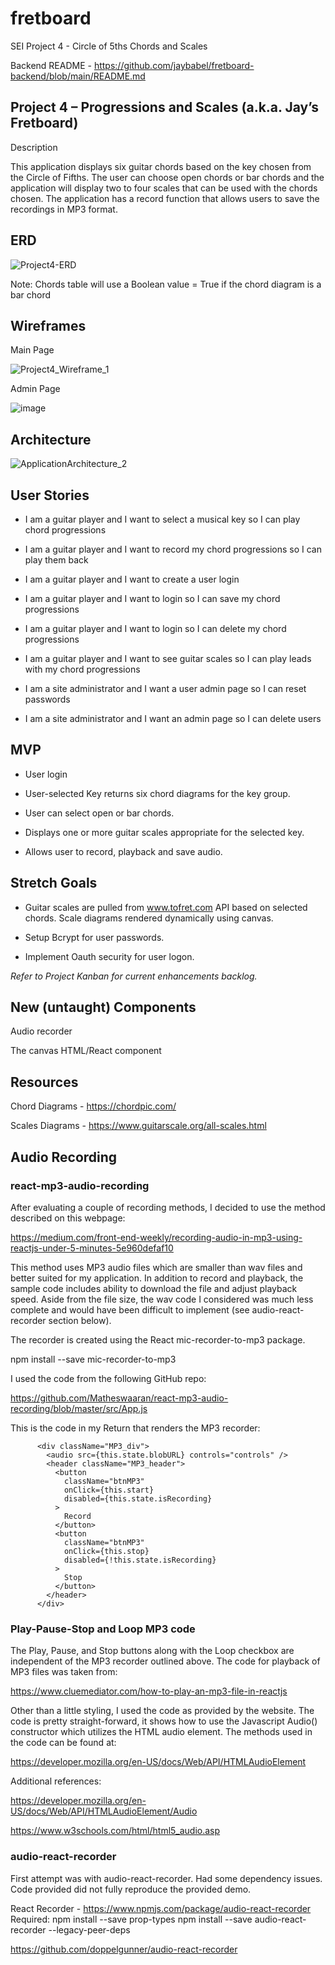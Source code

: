 # fretboard
SEI Project 4 - Circle of 5ths Chords and Scales

Backend README - https://github.com/jaybabel/fretboard-backend/blob/main/README.md

## Project 4 – Progressions and Scales (a.k.a. Jay’s Fretboard)

Description

This application displays six guitar chords based on the key chosen from the Circle of Fifths.  The user can choose open chords or bar chords and the application will display two to four scales that can be used with the chords chosen.  The application has a record function that allows users to save the recordings in MP3 format.

## ERD


![Project4-ERD](https://user-images.githubusercontent.com/8105789/141372697-2b7ef527-d6ae-4c50-98f7-486d3787dd95.png)





Note: Chords table will use a Boolean value = True if the chord diagram is a bar chord

## Wireframes

Main Page

![Project4_Wireframe_1](https://user-images.githubusercontent.com/8105789/141023630-021db5fd-a68f-440a-963e-2952e14f70b5.png)

Admin Page

![image](https://user-images.githubusercontent.com/8105789/141022241-86656f1e-7593-4eb6-b2b3-4a67d686d14c.png)


## Architecture


![ApplicationArchitecture_2](https://user-images.githubusercontent.com/8105789/147198664-4f47d484-5baa-44d2-9ee1-c7ce602ef4e1.png)



## User Stories

* I am a guitar player and I want to select a musical key so I can play chord progressions

* I am a guitar player and I want to record my chord progressions so I can play them back

* I am a guitar player and I want to create a user login

* I am a guitar player and I want to login so I can save my chord progressions

* I am a guitar player and I want to login so I can delete my chord progressions

* I am a guitar player and I want to see guitar scales so I can play leads with my chord progressions

* I am a site administrator and I want a user admin page so I can reset passwords

* I am a site administrator and I want an admin page so I can delete users



## MVP

* User login

* User-selected Key returns six chord diagrams for the key group.

* User can select open or bar chords.

* Displays one or more guitar scales appropriate for the selected key.

* Allows user to record, playback and save audio.


## Stretch Goals

* Guitar scales are pulled from www.tofret.com API based on selected chords.  Scale diagrams rendered dynamically using canvas.

* Setup Bcrypt for user passwords.

* Implement Oauth security for user logon.

*Refer to Project Kanban for current enhancements backlog.*


## New (untaught) Components

Audio recorder

The canvas HTML/React component


## Resources

Chord Diagrams - https://chordpic.com/

Scales Diagrams - https://www.guitarscale.org/all-scales.html


## Audio Recording

### react-mp3-audio-recording
After evaluating a couple of recording methods, I decided to use the method described on this webpage:

https://medium.com/front-end-weekly/recording-audio-in-mp3-using-reactjs-under-5-minutes-5e960defaf10

This method uses MP3 audio files which are smaller than wav files and better suited for my application.  In addition to record and playback, the sample code includes ability to download the file and adjust playback speed.  Aside from the file size, the wav code I considered was much less complete and would have been difficult to implement (see audio-react-recorder section below).

The recorder is created using the React mic-recorder-to-mp3 package.

npm install --save mic-recorder-to-mp3

I used the code from the following GitHub repo:

https://github.com/Matheswaaran/react-mp3-audio-recording/blob/master/src/App.js

This is the code in my Return that renders the MP3 recorder:

```
      <div className="MP3_div">
        <audio src={this.state.blobURL} controls="controls" />
        <header className="MP3_header">
          <button
            className="btnMP3"
            onClick={this.start}
            disabled={this.state.isRecording}
          >
            Record
          </button>
          <button
            className="btnMP3"
            onClick={this.stop}
            disabled={!this.state.isRecording}
          >
            Stop
          </button>
        </header>
      </div>
```

### Play-Pause-Stop and Loop MP3 code

The Play, Pause, and Stop buttons along with the Loop checkbox are independent of the MP3 recorder outlined above.  The code for playback of MP3 files was taken from:

https://www.cluemediator.com/how-to-play-an-mp3-file-in-reactjs

Other than a little styling, I used the code as provided by the website.  The code is pretty straight-forward, it shows how to use the Javascript Audio() constructor which utilizes the HTML audio element.  The methods used in the code can be found at:

https://developer.mozilla.org/en-US/docs/Web/API/HTMLAudioElement

Additional references:

https://developer.mozilla.org/en-US/docs/Web/API/HTMLAudioElement/Audio

https://www.w3schools.com/html/html5_audio.asp

### audio-react-recorder
First attempt was with audio-react-recorder.  Had some dependency issues.  Code provided did not fully reproduce the provided demo.

React Recorder - https://www.npmjs.com/package/audio-react-recorder
	Required:
		npm install --save prop-types
		npm install --save audio-react-recorder --legacy-peer-deps

https://github.com/doppelgunner/audio-react-recorder

